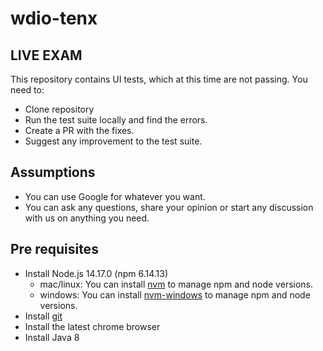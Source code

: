 # wdio-tenx

## LIVE EXAM

This repository contains UI tests, which at this time are not passing. You need to:

* Clone repository
* Run the test suite locally and find the errors.
* Create a PR with the fixes.
* Suggest any improvement to the test suite.
## Assumptions
- You can use Google for whatever you want.
- You can ask any questions, share your opinion or start any discussion with us on anything you need.
## Pre requisites
* Install Node.js 14.17.0 (npm 6.14.13)
    * mac/linux: You can install [nvm](https://github.com/nvm-sh/nvm) to manage npm and node versions. 
    * windows: You can install [nvm-windows](https://github.com/coreybutler/nvm-windows) to manage npm and node versions.
* Install [git](https://git-scm.com/book/en/v2/Getting-Started-Installing-Git)
* Install the latest chrome browser
* Install Java 8



